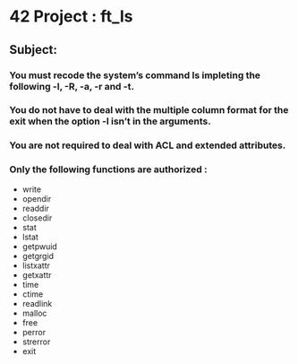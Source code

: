 # 42 Project : ft_ls

## Subject:
### You must recode the system’s command ls impleting the following -l, -R, -a, -r and -t.
### You do not have to deal with the multiple column format for the exit when the option -l isn’t in the arguments.
### You are not required to deal with ACL and extended attributes.

### Only the following functions are authorized :
+ write
+ opendir
+ readdir
+ closedir
+ stat
+ lstat
+ getpwuid
+ getgrgid
+ listxattr
+ getxattr
+ time
+ ctime
+ readlink
+ malloc
+ free
+ perror
+ strerror
+ exit
